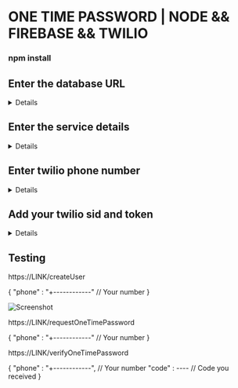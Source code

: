 # ONE TIME PASSWORD | NODE && FIREBASE && TWILIO

### npm install


## Enter the database URL
<details>
on Line 10 :
functions/index.js
</details>

## Enter the service details
<details>
functions/service_account.json
</details>

## Enter twilio phone number
<details>
on Line 19 :
functions/request_otp.js
</details>

## Add your twilio sid and token
<details>
on Line 3 :
functions/twilio.js
</details>

## Testing

https://LINK/createUser

{
	"phone" : "+------------" // Your number
}

![Screenshot](https://i.imgur.com/XU0pNcF.png)


https://LINK/requestOneTimePassword

{
	"phone" : "+------------" // Your number
}


https://LINK/verifyOneTimePassword

{
	"phone" : "+------------", // Your number
  "code" : ----  // Code you received
}

